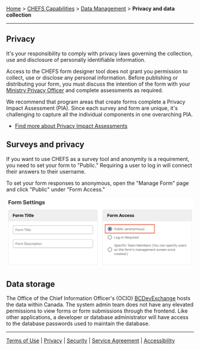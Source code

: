 [Home](index) > [CHEFS Capabilities](Capabilities) > [Data Management](Data-Management) > **Privacy and data collection**
***

<!-- * [Privacy](#Privacy)
* [Surveys and privacy](#Surveys-and-privacy)
* [Data storage](#Data-storage) -->

## Privacy
It's your responsibility to comply with privacy laws governing the collection, use and disclosure of personally identifiable information. 

Access to the CHEFS form designer tool does not grant you permission to collect, use or disclose any personal information. Before publishing or distributing your form, you must discuss the intention of the form with your [Ministry Privacy Officer](https://www2.gov.bc.ca/gov/content?id=A749F080FC794D82A2CBD96BABA2ABEC) and complete assessments as required.

We recommend that program areas that create forms complete a Privacy Impact Assessment (PIA). Since each survey and form are unique, it's challenging to capture all the individual components in one overarching PIA. 

* [Find more about Privacy Impact Assessments](https://www2.gov.bc.ca/gov/content?id=CFA561FF833D42B68FDD9A818ECAFFBE)

## Surveys and privacy
<!-- **[Back to top](#top)** -->

If you want to use CHEFS as a survey tool and anonymity is a requirement, you need to set your form to "Public." Requiring a user to log in will connect their answers to their username. 

To set your form responses to anonymous, open the "Manage Form" page and click "Public" under "Form Access."

![img](images/privacy-surveys.png)

## Data storage
<!-- **[Back to top](#top)** -->

The Office of the Chief Information Officer's (OCIO) [BCDevExchange](https://bcdevexchange.org/) hosts the data within Canada. The system admin team does not have any elevated permissions to view forms or form submissions through the frontend. Like other applications, a developer or database administrator will have access to the database passwords used to maintain the database. 

***
[Terms of Use](Terms-of-Use) | [Privacy](Privacy) | [Security](Security) | [Service Agreement](Service-Agreement) | [Accessibility](Accessibility)